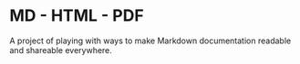 # MD - HTML - PDF
A project of playing with ways to make Markdown documentation readable and shareable everywhere.